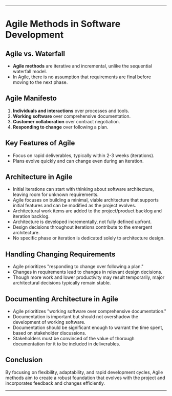 
---

# Agile Methods in Software Development

## Agile vs. Waterfall
- **Agile methods** are iterative and incremental, unlike the sequential waterfall model.
- In Agile, there is no assumption that requirements are final before moving to the next phase.

## Agile Manifesto
1. **Individuals and interactions** over processes and tools.
2. **Working software** over comprehensive documentation.
3. **Customer collaboration** over contract negotiation.
4. **Responding to change** over following a plan.

## Key Features of Agile
- Focus on rapid deliverables, typically within 2-3 weeks (iterations).
- Plans evolve quickly and can change even during an iteration.

## Architecture in Agile
- Initial iterations can start with thinking about software architecture, leaving room for unknown requirements.
- Agile focuses on building a minimal, viable architecture that supports initial features and can be modified as the project evolves.
- Architectural work items are added to the project/product backlog and iteration backlog.
- Architecture is developed incrementally, not fully defined upfront.
- Design decisions throughout iterations contribute to the emergent architecture.
- No specific phase or iteration is dedicated solely to architecture design.

## Handling Changing Requirements
- Agile prioritizes "responding to change over following a plan."
- Changes in requirements lead to changes in relevant design decisions.
- Though more work and lower productivity may result temporarily, major architectural decisions typically remain stable.

## Documenting Architecture in Agile
- Agile prioritizes "working software over comprehensive documentation."
- Documentation is important but should not overshadow the development of working software.
- Documentation should be significant enough to warrant the time spent, based on stakeholder discussions.
- Stakeholders must be convinced of the value of thorough documentation for it to be included in deliverables.

## Conclusion
By focusing on flexibility, adaptability, and rapid development cycles, Agile methods aim to create a robust foundation that evolves with the project and incorporates feedback and changes efficiently.

---

